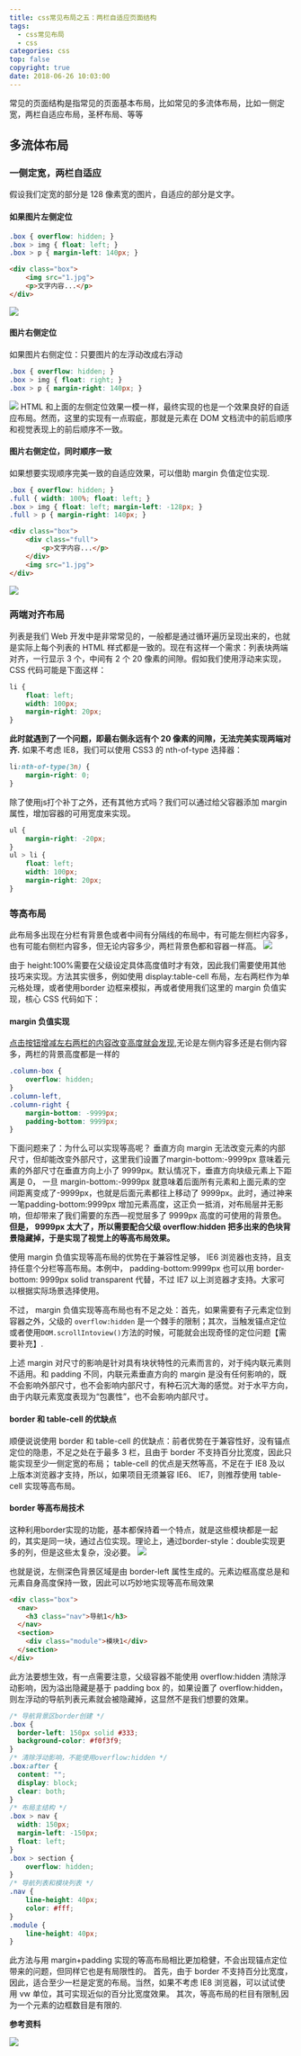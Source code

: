 ```yaml
---
title: css常见布局之五：两栏自适应页面结构
tags:
  - css常见布局
  - css
categories: css
top: false
copyright: true
date: 2018-06-26 10:03:00
---
```

常见的页面结构是指常见的页面基本布局，比如常见的多流体布局，比如一侧定宽，两栏自适应布局，圣杯布局、等等
<!--more-->
## 多流体布局
###  一侧定宽，两栏自适应
假设我们定宽的部分是 128 像素宽的图片，自适应的部分是文字。
#### 如果图片左侧定位

```css
.box { overflow: hidden; }
.box > img { float: left; }
.box > p { margin-left: 140px; }
```
```html
<div class="box">
	<img src="1.jpg">
	<p>文字内容...</p>
</div>
```
![](http://oankigr4l.bkt.clouddn.com/201806261046_917.png)
#### 图片右侧定位
如果图片右侧定位：只要图片的左浮动改成右浮动
```css
.box { overflow: hidden; }
.box > img { float: right; }
.box > p { margin-right: 140px; }
```

![](http://oankigr4l.bkt.clouddn.com/201806261047_829.png)
HTML 和上面的左侧定位效果一模一样，最终实现的也是一个效果良好的自适应布局。然而，这里的实现有一点瑕疵，那就是元素在 DOM 文档流中的前后顺序和视觉表现上的前后顺序不一致。

#### 图片右侧定位，同时顺序一致
如果想要实现顺序完美一致的自适应效果，可以借助 margin 负值定位实现.
```css
.box { overflow: hidden; }
.full { width: 100%; float: left; }
.box > img { float: left; margin-left: -128px; }
.full > p { margin-right: 140px; }
```

```html
<div class="box">
	<div class="full">
		<p>文字内容...</p>
	</div>
	<img src="1.jpg">
</div>
```

![](http://oankigr4l.bkt.clouddn.com/201806261047_990.png)

### 两端对齐布局
列表是我们 Web 开发中是非常常见的，一般都是通过循环遍历呈现出来的，也就是实际上每个列表的 HTML 样式都是一致的。现在有这样一个需求：列表块两端对齐，一行显示 3 个，中间有 2 个 20 像素的间隙。假如我们使用浮动来实现，CSS 代码可能是下面这样：

```css
li {
	float: left;
	width: 100px;
	margin-right: 20px;
}
```
**此时就遇到了一个问题，即最右侧永远有个 20 像素的间隙，无法完美实现两端对齐.**
如果不考虑 IE8，我们可以使用 CSS3 的 nth-of-type 选择器：
```css
li:nth-of-type(3n) {
	margin-right: 0;
}
```
除了使用js打个补丁之外，还有其他方式吗？我们可以通过给父容器添加 margin 属性，增加容器的可用宽度来实现。
```css
ul {
	margin-right: -20px;
}
ul > li {
	float: left;
	width: 100px;
	margin-right: 20px;
}
```

### 等高布局
此布局多出现在分栏有背景色或者中间有分隔线的布局中，有可能左侧栏内容多，也有可能右侧栏内容多，但无论内容多少，两栏背景色都和容器一样高。
![](http://oankigr4l.bkt.clouddn.com/201806261049_333.png)

由于 height:100%需要在父级设定具体高度值时才有效，因此我们需要使用其他技巧来实现。方法其实很多，例如使用 display:table-cell 布局，左右两栏作为单元格处理，或者使用border 边框来模拟，再或者使用我们这里的 margin 负值实现，核心 CSS 代码如下：

####  margin 负值实现
[点击按钮增减左右两栏的内容改变高度就会发现]( http://demo.cssworld.cn/4/3-2.php ),无论是左侧内容多还是右侧内容多，两栏的背景高度都是一样的
```css
.column-box {
	overflow: hidden;
}
.column-left,
.column-right {
	margin-bottom: -9999px;
	padding-bottom: 9999px;
}
```

下面问题来了：为什么可以实现等高呢？
垂直方向 margin 无法改变元素的内部尺寸，但却能改变外部尺寸，这里我们设置了margin-bottom:-9999px 意味着元素的外部尺寸在垂直方向上小了 9999px。默认情况下，垂直方向块级元素上下距离是 0， 一旦 margin-bottom:-9999px 就意味着后面所有元素和上面元素的空间距离变成了-9999px，也就是后面元素都往上移动了 9999px。此时，通过神来一笔padding-bottom:9999px 增加元素高度，这正负一抵消，对布局层并无影响，但却带来了我们需要的东西—视觉层多了 9999px 高度的可使用的背景色。**但是， 9999px 太大了，所以需要配合父级 overflow:hidden 把多出来的色块背景隐藏掉，于是实现了视觉上的等高布局效果。**

使用 margin 负值实现等高布局的优势在于兼容性足够， IE6 浏览器也支持，且支持任意个分栏等高布局。本例中， padding-bottom:9999px 也可以用 border-bottom: 9999px solid transparent 代替，不过 IE7 以上浏览器才支持。大家可以根据实际场景选择使用。

不过， margin 负值实现等高布局也有不足之处：首先，如果需要有子元素定位到容器之外，父级的 `overflow:hidden` 是一个棘手的限制；其次，当触发锚点定位或者使用`DOM.scrollIntoview()`方法的时候，可能就会出现奇怪的定位问题【需要补充】.

上述 margin 对尺寸的影响是针对具有块状特性的元素而言的，对于纯内联元素则不适用。和 padding 不同，内联元素垂直方向的 margin 是没有任何影响的，既不会影响外部尺寸，也不会影响内部尺寸，有种石沉大海的感觉。对于水平方向，由于内联元素宽度表现为“包裹性”，也不会影响内部尺寸。

#### border 和 table-cell 的优缺点
顺便说说使用 border 和 table-cell 的优缺点：前者优势在于兼容性好，没有锚点定位的隐患，不足之处在于最多 3 栏，且由于 border 不支持百分比宽度，因此只能实现至少一侧定宽的布局； table-cell 的优点是天然等高，不足在于 IE8 及以上版本浏览器才支持，所以，如果项目无须兼容 IE6、 IE7，则推荐使用 table-cell 实现等高布局。

#### border 等高布局技术
这种利用border实现的功能，基本都保持着一个特点，就是这些模块都是一起的，其实是同一块，通过占位实现。理论上，通过border-style：double实现更多的列，但是这些太复杂，没必要。
![](http://oankigr4l.bkt.clouddn.com/201806271433_604.png)

也就是说，左侧深色背景区域是由 border-left 属性生成的。元素边框高度总是和元素自身高度保持一致，因此可以巧妙地实现等高布局效果

```html
<div class="box">
  <nav>
    <h3 class="nav">导航1</h3>
  </nav>
  <section>
    <div class="module">模块1</div>
  </section>
</div>
```
此方法要想生效，有一点需要注意，父级容器不能使用 overflow:hidden 清除浮动影响，因为溢出隐藏是基于 padding box 的，如果设置了 overflow:hidden，则左浮动的导航列表元素就会被隐藏掉，这显然不是我们想要的效果。
```css
/* 导航背景区border创建 */
.box { 
  border-left: 150px solid #333;
  background-color: #f0f3f9;
}
/* 清除浮动影响，不能使用overflow:hidden */
.box:after {
  content: "";
  display: block;
  clear: both;
}
/* 布局主结构 */
.box > nav {
  width: 150px;
  margin-left: -150px;
  float: left;
}
.box > section {
    overflow: hidden;
}
/* 导航列表和模块列表 */
.nav {
    line-height: 40px;
    color: #fff;
}
.module {
    line-height: 40px;
}
```
此方法与用 margin+padding 实现的等高布局相比更加稳健，不会出现锚点定位带来的问题，但同样它也是有局限性的。
首先，由于 border 不支持百分比宽度，因此，适合至少一栏是定宽的布局。当然，如果不考虑 IE8 浏览器，可以试试使用 vw 单位，其可实现近似的百分比宽度效果。
其次，等高布局的栏目有限制,因为一个元素的边框数目是有限的.

**参考资料**
[]()

![](http://oankigr4l.bkt.clouddn.com/wexin.png)